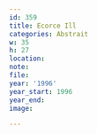 ```yaml
---
id: 359
title: Ecorce Ill
categories: Abstrait
w: 35
h: 27
location:
note:
file:
year: '1996'
year_start: 1996
year_end:
image:

---
```

